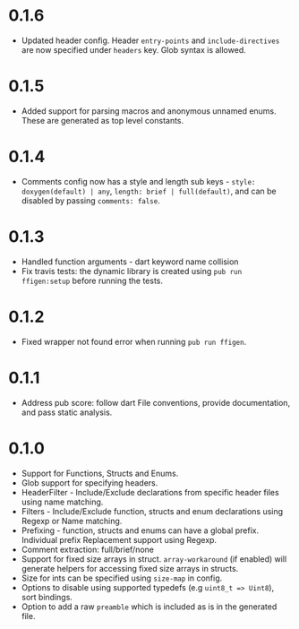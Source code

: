 # 0.1.6
- Updated header config. Header `entry-points` and `include-directives` are now specified under `headers` key. Glob syntax is allowed.

# 0.1.5
- Added support for parsing macros and anonymous unnamed enums. These are generated as top level constants.

# 0.1.4
- Comments config now has a style and length sub keys - `style: doxygen(default) | any`, `length: brief | full(default)`, and can be disabled by passing `comments: false`.

# 0.1.3
- Handled function arguments - dart keyword name collision
- Fix travis tests: the dynamic library is created using `pub run ffigen:setup` before running the tests.

# 0.1.2
- Fixed wrapper not found error when running `pub run ffigen`.

# 0.1.1
- Address pub score: follow dart File conventions, provide documentation, and pass static analysis.

# 0.1.0
- Support for Functions, Structs and Enums.
- Glob support for specifying headers.
- HeaderFilter - Include/Exclude declarations from specific header files using name matching.
- Filters - Include/Exclude function, structs and enum declarations using Regexp or Name matching.
- Prefixing - function, structs and enums can have a global prefix. Individual prefix Replacement support using Regexp.
- Comment extraction: full/brief/none
- Support for fixed size arrays in struct. `array-workaround` (if enabled) will generate helpers for accessing fixed size arrays in structs.
- Size for ints can be specified using `size-map` in config.
- Options to disable using supported typedefs (e.g `uint8_t => Uint8`), sort bindings.
- Option to add a raw `preamble` which is included as is in the generated file.
